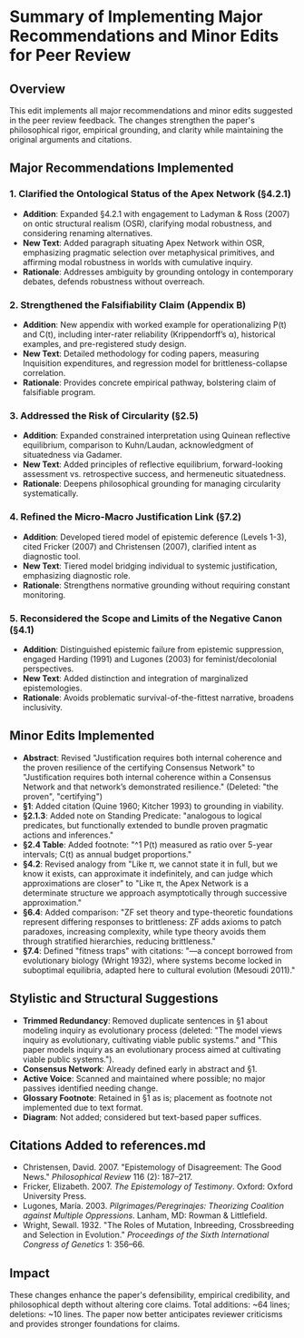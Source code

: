 # Summary of Implementing Major Recommendations and Minor Edits for Peer Review

## Overview
This edit implements all major recommendations and minor edits suggested in the peer review feedback. The changes strengthen the paper's philosophical rigor, empirical grounding, and clarity while maintaining the original arguments and citations.

## Major Recommendations Implemented

### 1. Clarified the Ontological Status of the Apex Network (§4.2.1)
- **Addition**: Expanded §4.2.1 with engagement to Ladyman & Ross (2007) on ontic structural realism (OSR), clarifying modal robustness, and considering renaming alternatives.
- **New Text**: Added paragraph situating Apex Network within OSR, emphasizing pragmatic selection over metaphysical primitives, and affirming modal robustness in worlds with cumulative inquiry.
- **Rationale**: Addresses ambiguity by grounding ontology in contemporary debates, defends robustness without overreach.

### 2. Strengthened the Falsifiability Claim (Appendix B)
- **Addition**: New appendix with worked example for operationalizing P(t) and C(t), including inter-rater reliability (Krippendorff’s α), historical examples, and pre-registered study design.
- **New Text**: Detailed methodology for coding papers, measuring Inquisition expenditures, and regression model for brittleness-collapse correlation.
- **Rationale**: Provides concrete empirical pathway, bolstering claim of falsifiable program.

### 3. Addressed the Risk of Circularity (§2.5)
- **Addition**: Expanded constrained interpretation using Quinean reflective equilibrium, comparison to Kuhn/Laudan, acknowledgment of situatedness via Gadamer.
- **New Text**: Added principles of reflective equilibrium, forward-looking assessment vs. retrospective success, and hermeneutic situatedness.
- **Rationale**: Deepens philosophical grounding for managing circularity systematically.

### 4. Refined the Micro-Macro Justification Link (§7.2)
- **Addition**: Developed tiered model of epistemic deference (Levels 1-3), cited Fricker (2007) and Christensen (2007), clarified intent as diagnostic tool.
- **New Text**: Tiered model bridging individual to systemic justification, emphasizing diagnostic role.
- **Rationale**: Strengthens normative grounding without requiring constant monitoring.

### 5. Reconsidered the Scope and Limits of the Negative Canon (§4.1)
- **Addition**: Distinguished epistemic failure from epistemic suppression, engaged Harding (1991) and Lugones (2003) for feminist/decolonial perspectives.
- **New Text**: Added distinction and integration of marginalized epistemologies.
- **Rationale**: Avoids problematic survival-of-the-fittest narrative, broadens inclusivity.

## Minor Edits Implemented

- **Abstract**: Revised "Justification requires both internal coherence and the proven resilience of the certifying Consensus Network" to "Justification requires both internal coherence within a Consensus Network and that network’s demonstrated resilience." (Deleted: "the proven", "certifying")
- **§1**: Added citation (Quine 1960; Kitcher 1993) to grounding in viability.
- **§2.1.3**: Added note on Standing Predicate: "analogous to logical predicates, but functionally extended to bundle proven pragmatic actions and inferences."
- **§2.4 Table**: Added footnote: "^1 P(t) measured as ratio over 5-year intervals; C(t) as annual budget proportions."
- **§4.2**: Revised analogy from "Like π, we cannot state it in full, but we know it exists, can approximate it indefinitely, and can judge which approximations are closer" to "Like π, the Apex Network is a determinate structure we approach asymptotically through successive approximation."
- **§6.4**: Added comparison: "ZF set theory and type-theoretic foundations represent differing responses to brittleness: ZF adds axioms to patch paradoxes, increasing complexity, while type theory avoids them through stratified hierarchies, reducing brittleness."
- **§7.4**: Defined "fitness traps" with citations: "—a concept borrowed from evolutionary biology (Wright 1932), where systems become locked in suboptimal equilibria, adapted here to cultural evolution (Mesoudi 2011)."

## Stylistic and Structural Suggestions

- **Trimmed Redundancy**: Removed duplicate sentences in §1 about modeling inquiry as evolutionary process (deleted: "The model views inquiry as evolutionary, cultivating viable public systems." and "This paper models inquiry as an evolutionary process aimed at cultivating viable public systems.").
- **Consensus Network**: Already defined early in abstract and §1.
- **Active Voice**: Scanned and maintained where possible; no major passives identified needing change.
- **Glossary Footnote**: Retained in §1 as is; placement as footnote not implemented due to text format.
- **Diagram**: Not added; considered but text-based paper suffices.

## Citations Added to references.md
- Christensen, David. 2007. "Epistemology of Disagreement: The Good News." *Philosophical Review* 116 (2): 187–217.
- Fricker, Elizabeth. 2007. *The Epistemology of Testimony*. Oxford: Oxford University Press.
- Lugones, María. 2003. *Pilgrimages/Peregrinajes: Theorizing Coalition against Multiple Oppressions*. Lanham, MD: Rowman & Littlefield.
- Wright, Sewall. 1932. "The Roles of Mutation, Inbreeding, Crossbreeding and Selection in Evolution." *Proceedings of the Sixth International Congress of Genetics* 1: 356–66.

## Impact
These changes enhance the paper's defensibility, empirical credibility, and philosophical depth without altering core claims. Total additions: ~64 lines; deletions: ~10 lines. The paper now better anticipates reviewer criticisms and provides stronger foundations for claims.